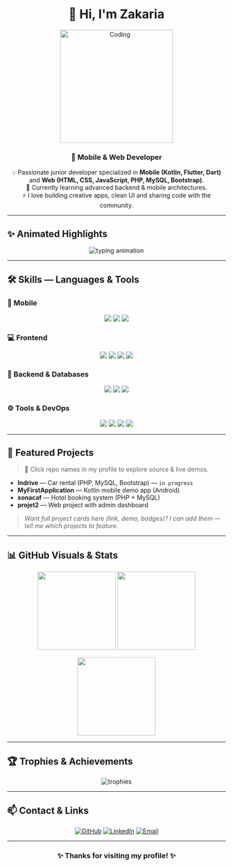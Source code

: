 <h1 align="center">👋 Hi, I'm Zakaria</h1>

<p align="center">
  <img src="https://media.giphy.com/media/qgQUggAC3Pfv687qPC/giphy.gif" width="260" alt="Coding">
</p>

<h3 align="center">🚀 Mobile & Web Developer</h3>

<p align="center">
💡 Passionate junior developer specialized in <b>Mobile (Kotlin, Flutter, Dart)</b> and <b>Web (HTML, CSS, JavaScript, PHP, MySQL, Bootstrap)</b>.<br>
🌱 Currently learning advanced backend & mobile architectures.<br>
⚡ I love building creative apps, clean UI and sharing code with the community.
</p>

---

## ✨ Animated Highlights

<p align="center">
  <img src="https://readme-typing-svg.herokuapp.com?font=Fira+Code&size=22&duration=3000&pause=700&color=36BCF7&center=true&vCenter=true&width=600&height=40&lines=Mobile+Developer;Full+Stack+Developer;Open+to+Collaboration;Always+Learning+New+Tech" alt="typing animation">
</p>

---

## 🛠️ Skills — Languages & Tools

### 📱 Mobile
<p align="center">
  <img src="https://img.shields.io/badge/Kotlin-0095D5?style=for-the-badge&logo=kotlin&logoColor=white"/>
  <img src="https://img.shields.io/badge/Dart-0175C2?style=for-the-badge&logo=dart&logoColor=white"/>
  <img src="https://img.shields.io/badge/Flutter-02569B?style=for-the-badge&logo=flutter&logoColor=white"/>
</p>

### 💻 Frontend
<p align="center">
  <img src="https://img.shields.io/badge/HTML5-E34F26?style=for-the-badge&logo=html5&logoColor=white"/>
  <img src="https://img.shields.io/badge/CSS3-1572B6?style=for-the-badge&logo=css3&logoColor=white"/>
  <img src="https://img.shields.io/badge/JavaScript-F7DF1E?style=for-the-badge&logo=javascript&logoColor=black"/>
  <img src="https://img.shields.io/badge/Bootstrap-7952B3?style=for-the-badge&logo=bootstrap&logoColor=white"/>
</p>

### 🧩 Backend & Databases
<p align="center">
  <img src="https://img.shields.io/badge/PHP-777BB4?style=for-the-badge&logo=php&logoColor=white"/>
  <img src="https://img.shields.io/badge/MySQL-4479A1?style=for-the-badge&logo=mysql&logoColor=white"/>
  <img src="https://img.shields.io/badge/Node.js-339933?style=for-the-badge&logo=node.js&logoColor=white"/>
</p>

### ⚙️ Tools & DevOps
<p align="center">
  <img src="https://img.shields.io/badge/Git-F05032?style=for-the-badge&logo=git&logoColor=white"/>
  <img src="https://img.shields.io/badge/GitHub-181717?style=for-the-badge&logo=github&logoColor=white"/>
  <img src="https://img.shields.io/badge/VSCode-0078D7?style=for-the-badge&logo=visual-studio-code&logoColor=white"/>
  <img src="https://img.shields.io/badge/Linux-FCC624?style=for-the-badge&logo=linux&logoColor=black"/>
</p>

---

## 📂 Featured Projects

> 🔗 Click repo names in my profile to explore source & live demos.

- **Indrive** — Car rental (PHP, MySQL, Bootstrap) — `in progress`  
- **MyFirstApplication** — Kotlin mobile demo app (Android)  
- **sonacaf** — Hotel booking system (PHP + MySQL)  
- **projet2** — Web project with admin dashboard  

> _Want full project cards here (link, demo, badges)? I can add them — tell me which projects to feature._

---

## 📊 GitHub Visuals & Stats

<p align="center">
  <img src="https://github-readme-stats.vercel.app/api?username=EL-IREJ-Zakaria&show_icons=true&theme=tokyonight&count_private=true" height="180"/>
  <img src="https://github-readme-streak-stats.herokuapp.com/?user=EL-IREJ-Zakaria&theme=tokyonight" height="180"/>
</p>

<p align="center">
  <img src="https://github-readme-stats.vercel.app/api/top-langs/?username=EL-IREJ-Zakaria&layout=compact&theme=tokyonight" height="180"/>
</p>

---

## 🏆 Trophies & Achievements

<p align="center">
  <img src="https://github-profile-trophy.vercel.app/?username=EL-IREJ-Zakaria&theme=onedark&no-frame=true&margin-w=8&margin-h=8" alt="trophies" />
</p>

---

## 📫 Contact & Links

<p align="center">
  <a href="https://github.com/EL-IREJ-Zakaria"><img alt="GitHub" src="https://img.shields.io/badge/GitHub-181717?style=for-the-badge&logo=github&logoColor=white"/></a>
  <a href="https://www.linkedin.com/in/zakaria-el-irej-554b5231b/"><img alt="LinkedIn" src="https://img.shields.io/badge/LinkedIn-0A66C2?style=for-the-badge&logo=linkedin&logoColor=white"/></a>
  <a href="mailto:your-email@example.com"><img alt="Email" src="https://img.shields.io/badge/Email-D14836?style=for-the-badge&logo=gmail&logoColor=white"/></a>
</p>

---

<h3 align="center">✨ Thanks for visiting my profile! ✨</h3>
